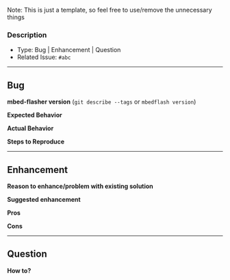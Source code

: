 Note: This is just a template, so feel free to use/remove the unnecessary things

### Description
- Type: Bug | Enhancement | Question
- Related Issue: `#abc`

---------------------------------------------------------------
## Bug

**mbed-flasher version**
(`git describe --tags` or `mbedflash version`)

**Expected Behavior**

**Actual Behavior**

**Steps to Reproduce**

----------------------------------------------------------------
## Enhancement

**Reason to enhance/problem with existing solution**

**Suggested enhancement**

**Pros**

**Cons**

-----------------------------------------------------------------

## Question

**How to?**
